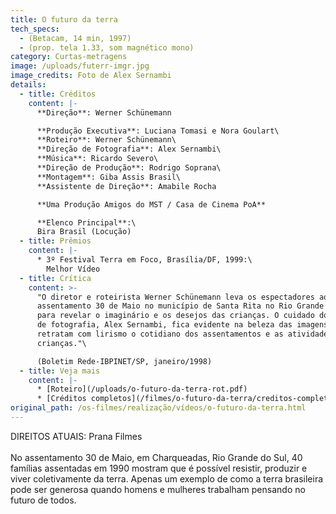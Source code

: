 ```yaml
---
title: O futuro da terra
tech_specs:
  - (Betacam, 14 min, 1997)
  - (prop. tela 1.33, som magnético mono)
category: Curtas-metragens
image: /uploads/futerr-imgr.jpg
image_credits: Foto de Alex Sernambi
details:
  - title: Créditos
    content: |-
      **Direção**: Werner Schünemann

      **Produção Executiva**: Luciana Tomasi e Nora Goulart\
      **Roteiro**: Werner Schünemann\
      **Direção de Fotografia**: Alex Sernambi\
      **Música**: Ricardo Severo\
      **Direção de Produção**: Rodrigo Soprana\
      **Montagem**: Giba Assis Brasil\
      **Assistente de Direção**: Amabile Rocha

      **Uma Produção Amigos do MST / Casa de Cinema PoA**

      **Elenco Principal**:\
      Bira Brasil (Locução)
  - title: Prêmios
    content: |-
      * 3º Festival Terra em Foco, Brasília/DF, 1999:\
        Melhor Vídeo
  - title: Crítica
    content: >-
      "O diretor e roteirista Werner Schünemann leva os espectadores ao
      assentamento 30 de Maio no município de Santa Rita no Rio Grande do Sul
      para revelar o imaginário e os desejos das crianças. O cuidado do diretor
      de fotografia, Alex Sernambi, fica evidente na beleza das imagens que
      retratam com lirismo o cotidiano dos assentamentos e as atividades das
      crianças."\

      (Boletim Rede-IBPINET/SP, janeiro/1998)
  - title: Veja mais
    content: |-
      * [Roteiro](/uploads/o-futuro-da-terra-rot.pdf)
      * [Créditos completos](/filmes/o-futuro-da-terra/creditos-completos/)
original_path: /os-filmes/realização/vídeos/o-futuro-da-terra.html
---
```

D﻿IREITOS ATUAIS: Prana Filmes\
\
No assentamento 30 de Maio, em Charqueadas, Rio Grande do Sul, 40 famílias assentadas em 1990 mostram que é possível resistir, produzir e viver coletivamente da terra. Apenas um exemplo de como a terra brasileira pode ser generosa quando homens e mulheres trabalham pensando no futuro de todos.